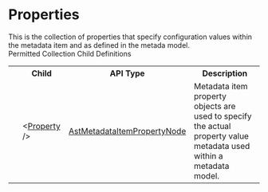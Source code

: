 # Properties

<div class="LanguageSummary"><div class ="SummaryItem">This is the collection of properties that specify configuration values within the metadata item and as defined in the metada model.</div></div><div class="SchemaBindingGroup"><div class="SchemaBindingGroupHeader">Permitted Collection Child Definitions</div><table id="SchemaBindingList" class="SchemaBindingList"><tbody><tr><th class="SchemaBindingIconColumnHeader">&nbsp;</th><th class="SchemaBindingNameColumnHeader">Child</th><th class="SchemaBindingTypeColumnHeader">API Type</th><th class="SchemaBindingSummaryColumnHeader">Description</th></tr><tr class="cd0"><td class="SchemaBindingIcon"><div class="NotRequired" /></td><td class="SchemaBindingName"><span class="punc">&lt;</span><a href=Varigence.Languages.Biml.Metadata.AstMetadataItemPropertyNode.html">Property</a><span class="punc"> /&gt;</span></td><td class="SchemaBindingType"><a href="../api-reference/Varigence.Languages.Biml.Metadata.AstMetadataItemPropertyNode.html">AstMetadataItemPropertyNode</a></td><td class="SchemaBindingSummary">Metadata item property objects are used to specify the actual property value  metadata used within a metadata model.</td></tr></tbody></table></div>
